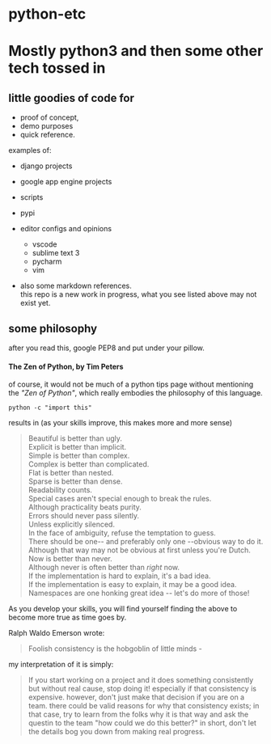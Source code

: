 # python-etc

# Mostly python3 and then some other tech tossed in
## little goodies of code for
- proof of concept, 
- demo purposes 
- quick reference.

examples of:
- django projects
- google app engine projects
- scripts
- pypi
- editor configs and opinions
    - vscode
    - sublime text 3
    - pycharm
    - vim

- also some markdown references.  
this repo is a new work in progress, what you see listed above may not exist yet.

## some philosophy
after you read this, google PEP8 and put under your pillow.

#### The Zen of Python, by Tim Peters
of course, it would not be much of a python tips page without mentioning the 
*"Zen of Python"*, which really embodies the philosophy of this language.

    python -c "import this"

results in (as your skills improve, this makes more and more sense)

> Beautiful is better than ugly.  
> Explicit is better than implicit.  
> Simple is better than complex.  
> Complex is better than complicated.  
> Flat is better than nested.  
> Sparse is better than dense.  
> Readability counts.  
> Special cases aren't special enough to break the rules.  
> Although practicality beats purity.  
> Errors should never pass silently.  
> Unless explicitly silenced.  
> In the face of ambiguity, refuse the temptation to guess.  
> There should be one-- and preferably only one --obvious way to do it.  
> Although that way may not be obvious at first unless you're Dutch.  
> Now is better than never.  
> Although never is often better than *right* now.  
> If the implementation is hard to explain, it's a bad idea.  
> If the implementation is easy to explain, it may be a good idea.  
> Namespaces are one honking great idea -- let's do more of those!  

As you develop your skills, you will find yourself finding the above to become
more true as time goes by.

Ralph Waldo Emerson wrote:

>Foolish consistency is the hobgoblin of little minds - 

my interpretation of it is simply:
>If you start working on a project and it does something consistently 
but without real cause, stop doing it!  especially if that consistency is 
expensive. however, don't just make that decision if you are on a team.
there could be valid reasons for why that consistency exists; in that case, 
try to learn from the folks why it is that way and ask the questin to the team
"how could we do this better?"
>in short, don't let the details bog you down from making real progress.

